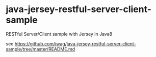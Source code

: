 # java-jersey-restful-server-client-sample
RESTful Server/Client sample with Jersey in Java8

see https://github.com/iwag/java-jersey-restful-server-client-sample/tree/master/README.md
